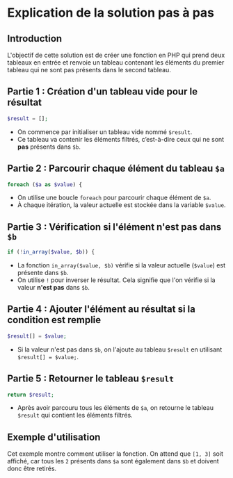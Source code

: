 
# Explication de la solution pas à pas

## Introduction
L'objectif de cette solution est de créer une fonction en PHP qui prend deux tableaux en entrée et renvoie un tableau contenant les éléments du premier tableau qui ne sont pas présents dans le second tableau.

## Partie 1 : Création d'un tableau vide pour le résultat
```php
$result = [];
```
- On commence par initialiser un tableau vide nommé `$result`.
- Ce tableau va contenir les éléments filtrés, c’est-à-dire ceux qui ne sont **pas** présents dans `$b`.

## Partie 2 : Parcourir chaque élément du tableau `$a`
```php
foreach ($a as $value) {
```
- On utilise une boucle `foreach` pour parcourir chaque élément de `$a`.
- À chaque itération, la valeur actuelle est stockée dans la variable `$value`.

## Partie 3 : Vérification si l'élément n'est pas dans `$b`
```php
if (!in_array($value, $b)) {
```
- La fonction `in_array($value, $b)` vérifie si la valeur actuelle (`$value`) est présente dans `$b`.
- On utilise `!` pour inverser le résultat. Cela signifie que l'on vérifie si la valeur **n'est pas** dans `$b`.

## Partie 4 : Ajouter l'élément au résultat si la condition est remplie
```php
$result[] = $value;
```
- Si la valeur n'est pas dans `$b`, on l'ajoute au tableau `$result` en utilisant `$result[] = $value;`.

## Partie 5 : Retourner le tableau `$result`
```php
return $result;
```
- Après avoir parcouru tous les éléments de `$a`, on retourne le tableau `$result` qui contient les éléments filtrés.

## Exemple d'utilisation
Cet exemple montre comment utiliser la fonction. On attend que `[1, 3]` soit affiché, car tous les `2` présents dans `$a` sont également dans `$b` et doivent donc être retirés.


